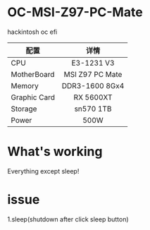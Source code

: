 # OC-MSI-Z97-PC-Mate
 hackintosh oc efi


| 配置 | 详情     |
| ---------- | :-----------:  |
| CPU | E3-1231 V3 |
| MotherBoard | MSI Z97 PC Mate |
| Memory | DDR3-1600 8Gx4 |
| Graphic Card | RX 5600XT |
| Storage | sn570 1TB |    
| Power | 500W |

# What's working
Everything except sleep!

# issue
1.sleep(shutdown after click sleep button)

